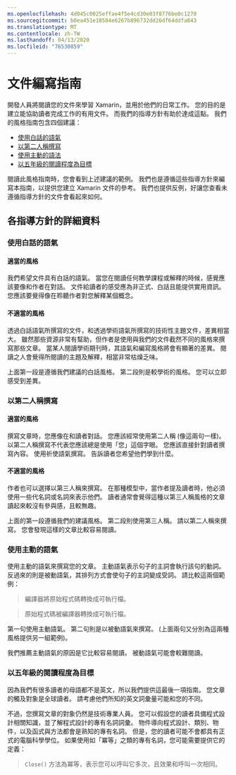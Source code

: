 ```yaml
---
ms.openlocfilehash: 4d045c0025effae4f5e4cd30e03f8776be0c1270
ms.sourcegitcommit: b0ea451e18504e6267b896732dd26df64ddfa843
ms.translationtype: MT
ms.contentlocale: zh-TW
ms.lasthandoff: 04/13/2020
ms.locfileid: "76530859"
---
```

# <a name="voice-and-tone-guidelines"></a>文件編寫指南

開發人員將閱讀您的文件來學習 Xamarin，並用於他們的日常工作。
您的目的是建立能協助讀者完成工作的有用文件。 而我們的指導方針有助於達成這點。 我們的風格指南包含四個建議：

- [使用白話的語氣](#use-a-conversational-tone)
- [以第二人稱撰寫](#write-in-2nd-person)
- [使用主動的語法](#use-active-voice)
- [以五年級的閱讀程度為目標](#target-a-fifth-grade-reading-level)

閱讀此風格指南時，您會看到上述建議的範例。 我們也是遵循這些指導方針來編寫本指南，以提供您建立 Xamarin 文件的參考。 我們也提供反例，好讓您查看未遵循指導方針的文件會看起來如何。

## <a name="details-on-each-guideline"></a>各指導方針的詳細資料

### <a name="use-a-conversational-tone"></a>使用白話的語氣

#### <a name="appropriate-style"></a>適當的風格

我們希望文件具有白話的語氣。 當您在閱讀任何教學課程或解釋的時候，感覺應該要像和作者在對話。
文件給讀者的感受應為非正式、白話且能提供實用資訊。 您應該要覺得像在聆聽作者對您解釋某個概念。

#### <a name="inappropriate-style"></a>不適當的風格

透過白話語氣所撰寫的文件，和透過學術語氣所撰寫的技術性主題文件，差異相當大。 雖然那些資源非常有幫助，但作者是使用與我們的文件截然不同的風格來撰寫那些文章。 當某人閱讀學術期刊時，其語氣和編寫風格將會有顯著的差異。
閱讀之人會覺得所閱讀的主題及解釋，相當非常枯燥乏味。

上面第一段是遵循我們建議的白話風格。 第二段則是較學術的風格。 您可以立即感受到差異。

### <a name="write-in-second-person"></a>以第二人稱撰寫

#### <a name="appropriate-style"></a>適當的風格

撰寫文章時，您應像在和讀者對話。 您應該經常使用第二人稱 (像這兩句一樣)。 以第二人稱撰寫不代表您應該總是使用「您」這個字眼。 您應該直接針對讀者撰寫內容。 使用祈使語氣撰寫。
告訴讀者您希望他們學到什麼。

#### <a name="inappropriate-style"></a>不適當的風格

作者也可以選擇以第三人稱來撰寫。 在那種模型中，當作者提及讀者時，他必須使用一些代名詞或名詞來表示他們。 讀者通常會覺得這種以第三人稱風格的文章讀起來較沒有參與感，且較無趣。

上面的第一段遵循我們的建議風格。 第二段則使用第三人稱。 請以第二人稱來撰寫。 您會發現這樣的文章比較容易閱讀。

### <a name="use-active-voice"></a>使用主動的語氣

使用主動的語氣來撰寫您的文章。 主動語氣表示句子的主詞會執行該句的動詞。 反過來的則是被動語氣，其排列方式會使句子的主詞變成受詞。 請比較這兩個範例：

> 編譯器將原始程式碼轉換成可執行檔。

> 原始程式碼被編譯器轉換成可執行檔。

第一句使用主動語氣。 第二句則是以被動語氣來撰寫。
(上面兩句又分別為這兩種風格提供另一組範例)。

我們推薦主動語氣的原因是它比較容易閱讀。 被動語氣可能會較難閱讀。

### <a name="target-a-fifth-grade-reading-level"></a>以五年級的閱讀程度為目標

因為我們有很多讀者的母語都不是英文，所以我們提供這最後一項指南。
您文章的觸及對象是全球讀者。 請考慮他們所知的英文詞彙量可能和您的不同。

不過，您撰寫文章的對象仍然是技術專業人員。 您可以假設您的讀者具備程式設計相關知識，並了解程式設計的專有名詞詞彙。 物件導向程式設計、類別、物件，以及函式與方法都會是熟知的專有名詞。 但是，您的讀者可能不會都具有正式的電腦科學學位。 如果使用如「冪等」之類的專有名詞，您可能需要提供它的定義：

> `Close()` 方法為冪等，表示您可以呼叫它多次，且效果和呼叫一次相同。
